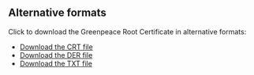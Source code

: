 ## Alternative formats

Click to download the Greenpeace Root Certificate in alternative formats:

* [Download the CRT file](GreenpeaceGlobalAuthenticationandEncryptionRootCA2010.crt)
* [Download the DER file](GreenpeaceGlobalAuthenticationandEncryptionRootCA2010.der)
* [Download the TXT file](GreenpeaceGlobalAuthenticationandEncryptionRootCA2010.txt)
